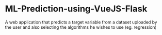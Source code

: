 # ML-Prediction-using-VueJS-Flask
A web application that predicts a target variable from a dataset uploaded by the user and also selecting the algorithms he wishes to use (eg. regression)
